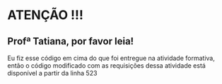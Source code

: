 # ATENÇÃO !!!
## Profª Tatiana, por favor leia!
Eu fiz esse código em cima do que foi entregue na atividade formativa, então o código modificado com as requisições dessa atividade está disponível a partir da linha 523
